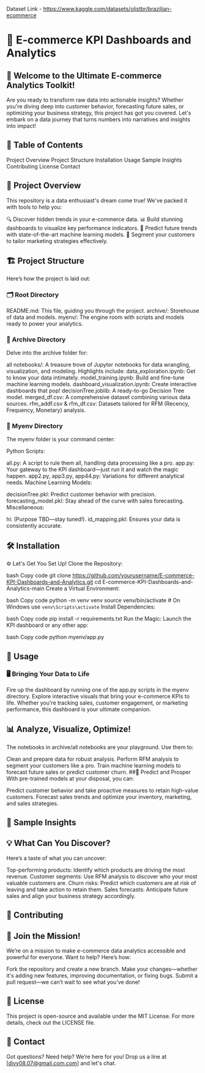 Dataset Link - https://www.kaggle.com/datasets/olistbr/brazilian-ecommerce

# 🛒 E-commerce KPI Dashboards and Analytics

## 🚀 Welcome to the Ultimate E-commerce Analytics Toolkit!
Are you ready to transform raw data into actionable insights? Whether you're diving deep into customer behavior, forecasting future sales, or optimizing your business strategy, this project has got you covered. Let's embark on a data journey that turns numbers into narratives and insights into impact!


## 🧭 Table of Contents
Project Overview
Project Structure
Installation
Usage
Sample Insights
Contributing
License
Contact
## 🌟 Project Overview
This repository is a data enthusiast's dream come true! We've packed it with tools to help you:

🔍 Discover hidden trends in your e-commerce data.
📊 Build stunning dashboards to visualize key performance indicators.
🔮 Predict future trends with state-of-the-art machine learning models.
🎯 Segment your customers to tailor marketing strategies effectively.

## 🏗️ Project Structure
Here’s how the project is laid out:

### 🗂 Root Directory
README.md: This file, guiding you through the project.
archive/: Storehouse of data and models.
myenv/: The engine room with scripts and models ready to power your analytics.
### 📁 Archive Directory
Delve into the archive folder for:

all notebooks/: A treasure trove of Jupyter notebooks for data wrangling, visualization, and modeling. Highlights include:
data_exploration.ipynb: Get to know your data intimately.
model_training.ipynb: Build and fine-tune machine learning models.
dashboard_visualization.ipynb: Create interactive dashboards that pop!
decisionTree.joblib: A ready-to-go Decision Tree model.
merged_df.csv: A comprehensive dataset combining various data sources.
rfm_addf.csv & rfm_df.csv: Datasets tailored for RFM (Recency, Frequency, Monetary) analysis.
### 📝 Myenv Directory
The myenv folder is your command center:

Python Scripts:

all.py: A script to rule them all, handling data processing like a pro.
app.py: Your gateway to the KPI dashboard—just run it and watch the magic happen.
app2.py, app3.py, app44.py: Variations for different analytical needs.
Machine Learning Models:

decisionTree.pkl: Predict customer behavior with precision.
forecasting_model.pkl: Stay ahead of the curve with sales forecasting.
Miscellaneous:

hi: (Purpose TBD—stay tuned!).
id_mapping.pkl: Ensures your data is consistently accurate.

## 🛠 Installation
⚙️ Let's Get You Set Up!
Clone the Repository:

bash
Copy code
git clone https://github.com/yourusername/E-commerce-KPI-Dashboards-and-Analytics.git
cd E-commerce-KPI-Dashboards-and-Analytics-main
Create a Virtual Environment:

bash
Copy code
python -m venv venv
source venv/bin/activate  # On Windows use `venv\Scripts\activate`
Install Dependencies:

bash
Copy code
pip install -r requirements.txt
Run the Magic: Launch the KPI dashboard or any other app:

bash
Copy code
python myenv/app.py

## 🎯 Usage
### 🖥️ Bringing Your Data to Life
Fire up the dashboard by running one of the app.py scripts in the myenv directory. Explore interactive visuals that bring your e-commerce KPIs to life. Whether you're tracking sales, customer engagement, or marketing performance, this dashboard is your ultimate companion.

## 📊 Analyze, Visualize, Optimize!
The notebooks in archive/all notebooks are your playground. Use them to:

Clean and prepare data for robust analysis.
Perform RFM analysis to segment your customers like a pro.
Train machine learning models to forecast future sales or predict customer churn.
##🔮 Predict and Prosper
With pre-trained models at your disposal, you can:

Predict customer behavior and take proactive measures to retain high-value customers.
Forecast sales trends and optimize your inventory, marketing, and sales strategies.

## 🧠 Sample Insights
## 💡 What Can You Discover?
Here’s a taste of what you can uncover:

Top-performing products: Identify which products are driving the most revenue.
Customer segments: Use RFM analysis to discover who your most valuable customers are.
Churn risks: Predict which customers are at risk of leaving and take action to retain them.
Sales forecasts: Anticipate future sales and align your business strategy accordingly.

## 🤝 Contributing
## 🌟 Join the Mission!
We’re on a mission to make e-commerce data analytics accessible and powerful for everyone. Want to help? Here’s how:

Fork the repository and create a new branch.
Make your changes—whether it's adding new features, improving documentation, or fixing bugs.
Submit a pull request—we can’t wait to see what you’ve done!

## 📜 License
This project is open-source and available under the MIT License. For more details, check out the LICENSE file.

## 📧 Contact
Got questions? Need help? We’re here for you! Drop us a line at [divy08.07@gmail.com.com] and let's chat.


